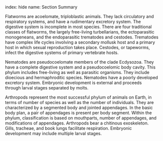 index: hide
name: Section Summary

Flatworms are acoelomate, triploblastic animals. They lack circulatory and respiratory systems, and have a rudimentary excretory system. The digestive system is incomplete in most species. There are four traditional classes of flatworms, the largely free-living turbellarians, the ectoparasitic monogeneans, and the endoparasitic trematodes and cestodes. Trematodes have complex life cycles involving a secondary mollusk host and a primary host in which sexual reproduction takes place. Cestodes, or tapeworms, infect the digestive systems of primary vertebrate hosts.

Nematodes are pseudocoelomate members of the clade Ecdysozoa. They have a complete digestive system and a pseudocoelomic body cavity. This phylum includes free-living as well as parasitic organisms. They include dioecious and hermaphroditic species. Nematodes have a poorly developed excretory system. Embryonic development is external and proceeds through larval stages separated by molts.

Arthropods represent the most successful phylum of animals on Earth, in terms of number of species as well as the number of individuals. They are characterized by a segmented body and jointed appendages. In the basic body plan, a pair of appendages is present per body segment. Within the phylum, classification is based on mouthparts, number of appendages, and modifications of appendages. Arthropods bear a chitinous exoskeleton. Gills, tracheae, and book lungs facilitate respiration. Embryonic development may include multiple larval stages.
